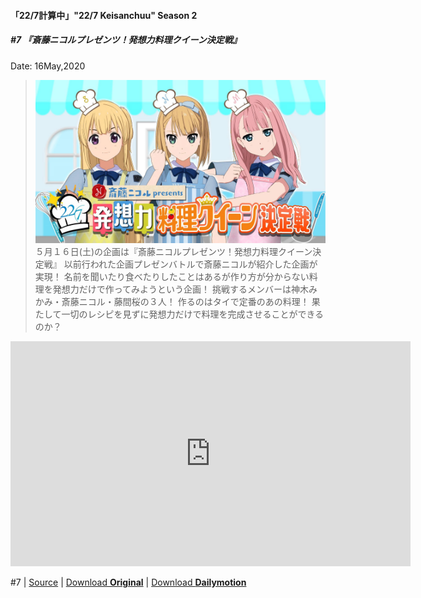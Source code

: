 #### 「22/7計算中」"22/7 Keisanchuu" Season 2

##### #7 『斎藤ニコルプレゼンツ！発想力料理クイーン決定戦』
Date: 16May,2020
>![20200516_S2Ep7](../../../Img/227Keisanchuu/20200516_S2Ep7.JPG)  
５月１６日(土)の企画は『斎藤ニコルプレゼンツ！発想力料理クイーン決定戦』
以前行われた企画プレゼンバトルで斎藤ニコルが紹介した企画が実現！
名前を聞いたり食べたりしたことはあるが作り方が分からない料理を発想力だけで作ってみようという企画！
挑戦するメンバーは神木みかみ・斎藤ニコル・藤間桜の３人！
作るのはタイで定番のあの料理！
果たして一切のレシピを見ずに発想力だけで料理を完成させることができるのか？  
<iframe frameborder="0" width="640" height="360" src="https://www.dailymotion.com/embed/video/x7tzkj1?queue-enable=false" allowfullscreen allow="autoplay"></iframe>

#7 | [Source](https://www.facebook.com/nanabunnoID/photos/a.596906514009115/1149963888703372) | [Download **Original**](https://drive.google.com/file/d/1ieOBkhaUiKTsaY8kFCd5hxP1fJ5rCagY/view?fbclid=IwAR2dOTdJFt7mGmvYl2z81IUWfsCPosUCwXtrVhsvKpoHcH7z5hqBMiYC-mY) | [Download **Dailymotion**](https://dai.ly/x7tzkj1)
